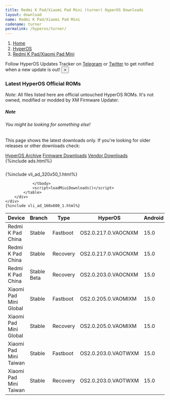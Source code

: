 ```yaml
---
title: Redmi K Pad/Xiaomi Pad Mini (turner) HyperOS Downloads
layout: download
name: Redmi K Pad/Xiaomi Pad Mini
codename: turner
permalink: /hyperos/turner/
---
```

<nav aria-label="breadcrumb">
    <ol class="breadcrumb">
        <li class="breadcrumb-item"><a href="/">Home</a></li>
        <li class="breadcrumb-item"><a href="/hyperos/">HyperOS</a></li>
        <li class="breadcrumb-item active" aria-current="page"><a href="/hyperos/turner/">Redmi K Pad/Xiaomi Pad Mini</a></li>
    </ol>
</nav>
<div class="alert alert-primary alert-dismissible fade show" role="alert">
    Follow HyperOS Updates Tracker on <a href="https://t.me/MIUIUpdatesTracker" class="alert-link">Telegram</a>
     or <a href="https://twitter.com/MiFwUpdater" class="alert-link">Twitter</a> to get notified when a new update is out!
    <button type="button" class="close" data-dismiss="alert" aria-label="Close">
        <span aria-hidden="true">&times;</span>
    </button>
</div>

### Latest HyperOS Official ROMs
*Note*: All files listed here are official untouched HyperOS ROMs. It's not owned, modified or modded by XM Firmware Updater.
<div class="card">
  <div class="card-body">
    <h5 class="card-title">Note</h5>
    <h6 class="card-subtitle mb-2 text-muted">You might be looking for something else!</h6>
    <p class="card-text">This page shows the latest downloads only.
     If you're looking for older releases or other downloads check:</p>
    <a href="/archive/hyperos/turner/" class="card-link">HyperOS Archive</a>
    <a href="/firmware/turner/" class="card-link">Firmware Downloads</a>
    <a href="/vendor/turner/" class="card-link">Vendor Downloads</a>
  </div>
</div>
{%include ads.html%}
<div class="row justify-content-center">
    <div class="col-10">
        <div class="table-responsive-md" style="margin-top: 25px;">
            {%include vli_ad_320x50_1.html%}
            <table id="miui" class="display dt-responsive nowrap compact table table-striped table-hover table-sm">
                <thead class="thead-dark">
                    <tr>
                        <th data-ref="device">Device</th>
                        <th data-ref="branch">Branch</th>
                        <th data-ref="type">Type</th>
                        <th data-ref="miui">HyperOS</th>
                        <th data-ref="android">Android</th>
                        <th data-ref="size">Size</th>
                        <th data-ref="size">Date</th>
                        <th data-ref="link">Link</th>
                    </tr>
                </thead>
                <tbody>
                <tr><td>Redmi K Pad China</td><td>Stable</td><td>Fastboot</td><td>OS2.0.217.0.VAOCNXM</td><td>15.0</td><td>8.4 GB</td><td>2025-08-22</td><td><a href="/hyperos/turner/stable/OS2.0.217.0.VAOCNXM/">Download</a></td></tr>
<tr><td>Redmi K Pad China</td><td>Stable</td><td>Recovery</td><td>OS2.0.217.0.VAOCNXM</td><td>15.0</td><td>7.3 GB</td><td>2025-09-10</td><td><a href="/hyperos/turner/stable/OS2.0.217.0.VAOCNXM/">Download</a></td></tr>
<tr><td>Redmi K Pad China</td><td>Stable Beta</td><td>Recovery</td><td>OS2.0.203.0.VAOCNXM</td><td>15.0</td><td>7.3 GB</td><td>2025-06-26</td><td><a href="/hyperos/turner/stable beta/OS2.0.203.0.VAOCNXM/">Download</a></td></tr>
<tr><td>Xiaomi Pad Mini Global</td><td>Stable</td><td>Fastboot</td><td>OS2.0.205.0.VAOMIXM</td><td>15.0</td><td>7.4 GB</td><td>2025-09-09</td><td><a href="/hyperos/turner/stable/OS2.0.205.0.VAOMIXM/">Download</a></td></tr>
<tr><td>Xiaomi Pad Mini Global</td><td>Stable</td><td>Recovery</td><td>OS2.0.205.0.VAOMIXM</td><td>15.0</td><td>5.8 GB</td><td>2025-09-28</td><td><a href="/hyperos/turner/stable/OS2.0.205.0.VAOMIXM/">Download</a></td></tr>
<tr><td>Xiaomi Pad Mini Taiwan</td><td>Stable</td><td>Fastboot</td><td>OS2.0.203.0.VAOTWXM</td><td>15.0</td><td>6.7 GB</td><td>2025-09-18</td><td><a href="/hyperos/turner/stable/OS2.0.203.0.VAOTWXM/">Download</a></td></tr>
<tr><td>Xiaomi Pad Mini Taiwan</td><td>Stable</td><td>Recovery</td><td>OS2.0.203.0.VAOTWXM</td><td>15.0</td><td>5.7 GB</td><td>2025-09-28</td><td><a href="/hyperos/turner/stable/OS2.0.203.0.VAOTWXM/">Download</a></td></tr>

                </tbody>
                <script>loadMiuiDownloads()</script>
            </table>
        </div>
    </div>
    {%include vli_ad_160x600_1.html%}
</div>
